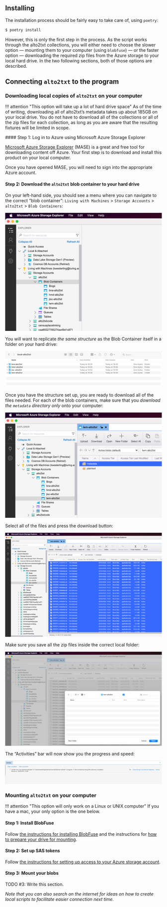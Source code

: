 ## Installing

The installation process should be fairly easy to take care of, using `poetry`:

```sh
$ poetry install
```

However, this is only the first step in the process. As the script works through the alto2txt collections, you will either need to choose the slower option — mounting them to your computer (using `blobfuse`) — or the faster option — downloading the required zip files from the Azure storage to your local hard drive. In the two following sections, both of those options are described.

## Connecting `alto2txt` to the program

### Downloading local copies of `alto2txt` on your computer

!!! attention "This option will take up a lot of hard drive space"
    As of the time of writing, downloading all of alto2txt’s metadata takes up about 185GB on your local drive. You do not have to download all of the collections or all of the zip files for each collection, as long as you are aware that the resulting fixtures will be limited in scope.

#### Step 1: Log in to Azure using Microsoft Azure Storage Explorer

[Microsoft Azure Storage Explorer](https://azure.microsoft.com/en-us/products/storage/storage-explorer/) (MASE) is a great and free tool for downloading content off Azure. Your first step is to download and install this product on your local computer.

Once you have opened MASE, you will need to sign into the appropriate Azure account.

#### Step 2: Download the `alto2txt` blob container to your hard drive

On your left-hand side, you should see a menu where you can navigate to the correct “blob container”: `Living with Machines` > `Storage Accounts` > `alto2txt` > `Blob Containers`:

![/img/azure-storage.png](/img/azure-storage.png)

You will want to replicate _the same structure_ as the Blob Container itself in a folder on your hard drive:

![/img/local-storage.png](/img/local-storage.png)

Once you have the structure set up, you are ready to download all of the files needed. For each of the blob containers, make sure that you _download the `metadata` directory only_ onto your computer:

![/img/metadata-fulltext.png](/img/metadata-fulltext.png)

Select all of the files and press the download button:

![/img/files-selected.png](/img/files-selected.png)

Make sure you save all the zip files inside the correct local folder:

![/img/ensure-correct-folder.png](/img/ensure-correct-folder.png)

The “Activities” bar will now show you the progress and speed:

![/img/activity-bar.png](/img/activity-bar.png)

### Mounting `alto2txt` on your computer

!!! attention "This option will only work on a Linux or UNIX computer"
    If you have a mac, your only option is the one below.

#### Step 1: Install BlobFuse

Follow [the instructions for installing BlobFuse](https://learn.microsoft.com/en-us/azure/storage/blobs/storage-how-to-mount-container-linux#install-blobfuse-v1) and the instructions for [how to prepare your drive for mounting](https://learn.microsoft.com/en-us/azure/storage/blobs/storage-how-to-mount-container-linux#prepare-for-mounting).

#### Step 2: Set up SAS tokens

Follow [the instructions for setting up access to your Azure storage account](https://learn.microsoft.com/en-us/azure/storage/blobs/storage-how-to-mount-container-linux#authorize-access-to-your-storage-account).

#### Step 3: Mount your blobs

TODO #3: Write this section.

_Note that you can also search on the internet for ideas on how to create local scripts to facilitate easier connection next time._
